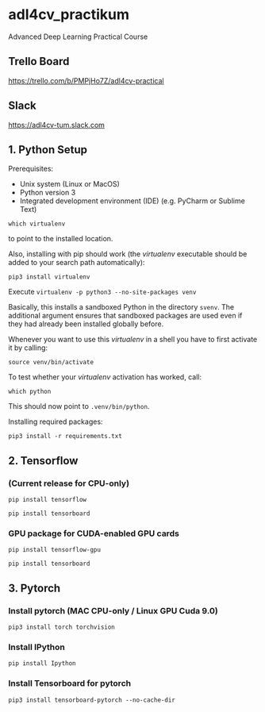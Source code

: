 # adl4cv_practikum
Advanced Deep Learning Practical Course

## Trello Board
https://trello.com/b/PMPjHo7Z/adl4cv-practical

## Slack
https://adl4cv-tum.slack.com

## 1. Python Setup

Prerequisites:
- Unix system (Linux or MacOS)
- Python version 3
- Integrated development environment (IDE) (e.g. PyCharm or Sublime Text)

`which virtualenv`

to point to the installed location.

Also, installing with pip should work (the *virtualenv* executable should be added to your search path automatically):

`pip3 install virtualenv`

Execute
`virtualenv -p python3 --no-site-packages venv`

Basically, this installs a sandboxed Python in the directory `svenv`. The
additional argument ensures that sandboxed packages are used even if they had
already been installed globally before.

Whenever you want to use this *virtualenv* in a shell you have to first
activate it by calling:

`source venv/bin/activate`

To test whether your *virtualenv* activation has worked, call:

`which python`

This should now point to `.venv/bin/python`.

Installing required packages:

`pip3 install -r requirements.txt`

## 2. Tensorflow

### (Current release for CPU-only)
`pip install tensorflow`

`pip install tensorboard`

### GPU package for CUDA-enabled GPU cards
`pip install tensorflow-gpu`

`pip install tensorboard`

## 3. Pytorch

### Install pytorch (MAC CPU-only / Linux GPU Cuda 9.0)
`pip3 install torch torchvision`

### Install IPython
`pip install Ipython`

### Install Tensorboard for pytorch
`pip3 install tensorboard-pytorch --no-cache-dir`
